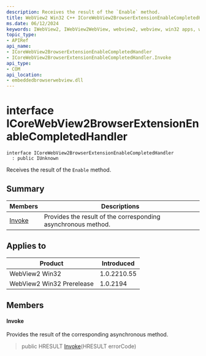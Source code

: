 ```yaml
---
description: Receives the result of the `Enable` method.
title: WebView2 Win32 C++ ICoreWebView2BrowserExtensionEnableCompletedHandler
ms.date: 06/12/2024
keywords: IWebView2, IWebView2WebView, webview2, webview, win32 apps, win32, edge, ICoreWebView2, ICoreWebView2Controller, browser control, edge html, ICoreWebView2BrowserExtensionEnableCompletedHandler
topic_type: 
- APIRef
api_name:
- ICoreWebView2BrowserExtensionEnableCompletedHandler
- ICoreWebView2BrowserExtensionEnableCompletedHandler.Invoke
api_type:
- COM
api_location:
- embeddedbrowserwebview.dll
---
```


# interface ICoreWebView2BrowserExtensionEnableCompletedHandler

```
interface ICoreWebView2BrowserExtensionEnableCompletedHandler
  : public IUnknown
```

Receives the result of the `Enable` method.

## Summary

 Members                        | Descriptions
--------------------------------|---------------------------------------------
[Invoke](#invoke) | Provides the result of the corresponding asynchronous method.

## Applies to

Product                         | Introduced
--------------------------------|---------------------------------------------
WebView2 Win32            |    1.0.2210.55
WebView2 Win32 Prerelease |    1.0.2194

## Members

#### Invoke

Provides the result of the corresponding asynchronous method.

> public HRESULT [Invoke](#invoke)(HRESULT errorCode)

